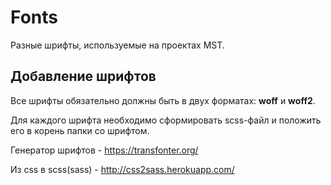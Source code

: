 # Fonts

Разные шрифты, используемые на проектах MST.

## Добавление шрифтов

Все шрифты обязательно должны быть в двух форматах: **woff** и **woff2**.

Для каждого шрифта необходимо сформировать scss-файл и положить его в корень папки со шрифтом.

Генератор шрифтов - https://transfonter.org/

Из css в scss(sass) - http://css2sass.herokuapp.com/
